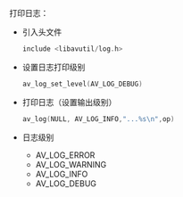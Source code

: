 打印日志：

* 引入头文件

  ```c
  include <libavutil/log.h>
  ```

* 设置日志打印级别

  ```c
  av_log_set_level(AV_LOG_DEBUG)
  ```

* 打印日志（设置输出级别）

  ```c
  av_log(NULL, AV_LOG_INFO,"...%s\n",op)
  ```

* 日志级别

  * AV_LOG_ERROR
  * AV_LOG_WARNING
  * AV_LOG_INFO
  * AV_LOG_DEBUG